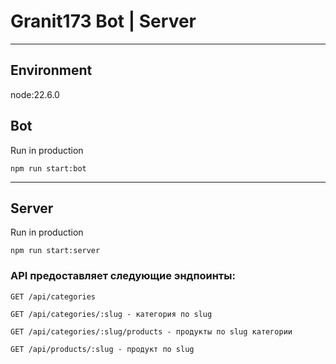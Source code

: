 # Granit173 Bot | Server

---

## Environment
node:22.6.0

## Bot

Run in production
```shell
npm run start:bot
```

---

## Server

Run in production
```shell
npm run start:server
```

### API предоставляет следующие эндпоинты:

```http request
GET /api/categories
```

```http request
GET /api/categories/:slug - категория по slug
```

```http request
GET /api/categories/:slug/products - продукты по slug категории
```

```http request
GET /api/products/:slug - продукт по slug
```
